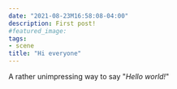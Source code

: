 ```yaml
---
date: "2021-08-23M16:58:08-04:00"
description: First post!
#featured_image: 
tags:
- scene
title: "Hi everyone"
---
```


A rather unimpressing way to say "*Hello world!*"